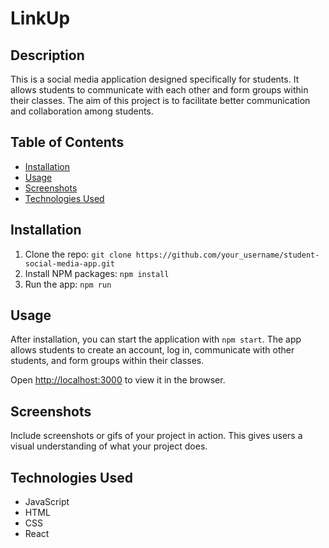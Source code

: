 # LinkUp

## Description
This is a social media application designed specifically for students. It allows students to communicate with each other and form groups within their classes. The aim of this project is to facilitate better communication and collaboration among students.

## Table of Contents
- [Installation](#installation)
- [Usage](#usage)
- [Screenshots](#screenshots)
- [Technologies Used](#technologies-used)

## Installation
1. Clone the repo: `git clone https://github.com/your_username/student-social-media-app.git`
2. Install NPM packages: `npm install`
3. Run the app: `npm run`

## Usage
After installation, you can start the application with `npm start`. The app allows students to create an account, log in, communicate with other students, and form groups within their classes.

Open [http://localhost:3000](http://localhost:3000) to view it in the browser.

## Screenshots
Include screenshots or gifs of your project in action. This gives users a visual understanding of what your project does.

## Technologies Used
- JavaScript
- HTML
- CSS
- React

